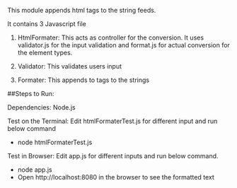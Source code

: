 This module appends html tags to the string feeds.

It contains 3 Javascript file

1. HtmlFormater: This acts as controller for the conversion. It uses validator.js for the input validation and format.js for actual conversion for the element types. 

2. Validator: This validates users input 

3. Formater: This appends to tags to the strings


##Steps to Run:

Dependencies: Node.js

Test on the Terminal: Edit htmlFormaterTest.js for different input and run below command
  * node htmlFormaterTest.js

Test in Browser: Edit app.js for different inputs and run below command.
  * node app.js
  * Open http://localhost:8080 in the browser to see the formatted text
